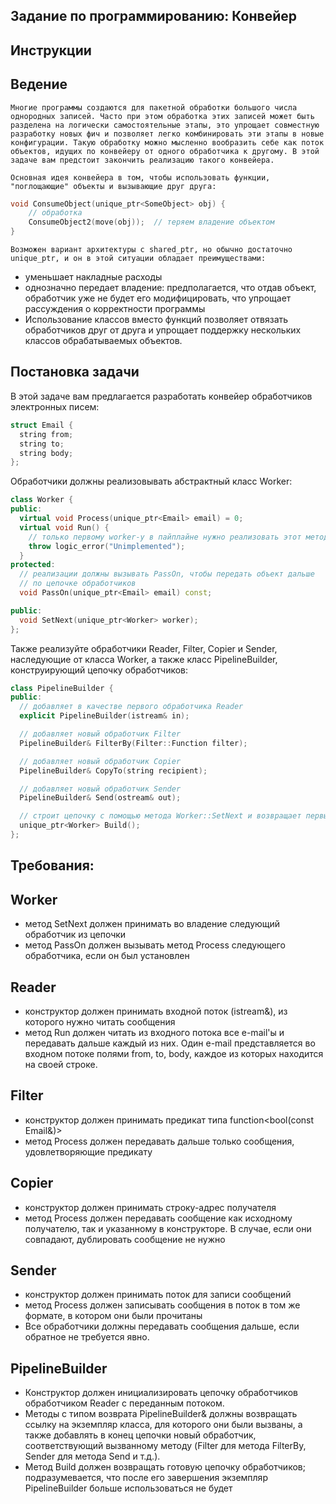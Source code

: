 ## Задание по программированию: Конвейер
## Инструкции
## Ведение
    Многие программы создаются для пакетной обработки большого числа однородных записей. Часто при этом обработка этих записей может быть разделена на логически самостоятельные этапы, это упрощает совместную разработку новых фич и позволяет легко комбинировать эти этапы в новые конфигурации. Такую обработку можно мысленно вообразить себе как поток объектов, идущих по конвейеру от одного обработчика к другому. В этой задаче вам предстоит закончить реализацию такого конвейера.

    Основная идея конвейера в том, чтобы использовать функции, "поглощающие" объекты и вызывающие друг друга:
```c++    
void ConsumeObject(unique_ptr<SomeObject> obj) {
    // обработка
    ConsumeObject2(move(obj));  // теряем владение объектом
}
```
    Возможен вариант архитектуры с shared_ptr, но обычно достаточно unique_ptr, и он в этой ситуации обладает преимуществами:

* уменьшает накладные расходы
* однозначно передает владение: предполагается, что отдав объект, обработчик уже не будет его модифицировать, что упрощает рассуждения о корректности программы
* Использование классов вместо функций позволяет отвязать обработчиков друг от друга и упрощает поддержку нескольких классов обрабатываемых объектов.

## Постановка задачи
В этой задаче вам предлагается разработать конвейер обработчиков электронных писем:
```C++
struct Email {
  string from;
  string to;
  string body;
};
```
Обработчики должны реализовывать абстрактный класс Worker:
```C++
class Worker {
public:
  virtual void Process(unique_ptr<Email> email) = 0;
  virtual void Run() {
    // только первому worker-у в пайплайне нужно реализовать этот метод
    throw logic_error("Unimplemented");
  }
protected:
  // реализации должны вызывать PassOn, чтобы передать объект дальше
  // по цепочке обработчиков
  void PassOn(unique_ptr<Email> email) const;

public:
  void SetNext(unique_ptr<Worker> worker);
};
```
Также реализуйте обработчики Reader, Filter, Copier и Sender, наследующие от класса Worker, а также класс PipelineBuilder, конструирующий цепочку обработчиков:
```C++
class PipelineBuilder {
public:
  // добавляет в качестве первого обработчика Reader
  explicit PipelineBuilder(istream& in);

  // добавляет новый обработчик Filter
  PipelineBuilder& FilterBy(Filter::Function filter);

  // добавляет новый обработчик Copier
  PipelineBuilder& CopyTo(string recipient);

  // добавляет новый обработчик Sender
  PipelineBuilder& Send(ostream& out);

  // строит цепочку с помощью метода Worker::SetNext и возвращает первый обработчик в построенной цепочке
  unique_ptr<Worker> Build();
};
```
## Требования:
## Worker

* метод SetNext должен принимать во владение следующий обработчик из цепочки
* метод PassOn должен вызывать метод Process следующего обработчика, если он был установлен
## Reader
* конструктор должен принимать входной поток (istream&), из которого нужно читать сообщения
* метод Run должен читать из входного потока все e-mail'ы и передавать дальше каждый из них. Один e-mail представляется во входном потоке полями from, to, body, каждое из которых находится на своей строке.
## Filter
* конструктор должен принимать предикат типа function<bool(const Email&)>
* метод Process должен передавать дальше только сообщения, удовлетворяющие предикату
## Copier
* конструктор должен принимать строку-адрес получателя
* метод Process должен передавать сообщение как исходному получателю, так и указанному в конструкторе. В случае, если они совпадают, дублировать сообщение не нужно
## Sender

* конструктор должен принимать поток для записи сообщений
* метод Process должен записывать сообщения в поток в том же формате, в котором они были прочитаны
* Все обработчики должны передавать сообщения дальше, если обратное не требуется явно.

## PipelineBuilder

* Конструктор должен инициализировать цепочку обработчиков обработчиком Reader с переданным потоком.
* Методы с типом возврата PipelineBuilder& должны возвращать ссылку на экземпляр класса, для которого они были вызваны, а также добавлять в конец цепочки новый обработчик, соответствующий вызванному методу (Filter для метода FilterBy, Sender для метода Send и т.д.).
* Метод Build должен возвращать готовую цепочку обработчиков; подразумевается, что после его завершения экземпляр PipelineBuilder больше использоваться не будет
